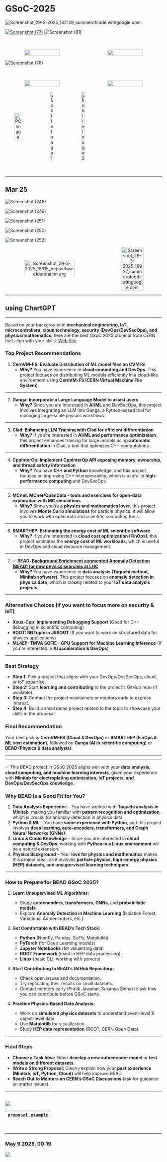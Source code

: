 # GSoC-2025

![Screenshot_29-3-2025_182129_summerofcode withgoogle com](https://github.com/user-attachments/assets/bbbe6ab8-f646-4bba-af43-b1068f56ca01)
</br>

[![Screenshot (77)](https://github.com/user-attachments/assets/bb21909f-c8f8-403b-a872-0c8311f2f1b1)](https://www.gsocorganizations.dev/)
![Screenshot (81)](https://github.com/user-attachments/assets/d9ad1864-9975-48db-a39e-1af0cc8e8a9b)

</br>
</br>

<div style='display:flex; align-items:center; gap: 30px;' align='center'>
<img width="48%" src="https://github.com/user-attachments/assets/d302f2d9-1bdd-419a-9cc6-433dfd5d0a6b">
<img width="48%" src="https://github.com/user-attachments/assets/623d6cfc-bf9f-40a4-adcb-047013cedbec">
</div>

![Screenshot (78)](https://github.com/user-attachments/assets/2153d089-3666-4c9e-9484-f55f651a0e31)

</br>
</br>

<div style='display:flex; align-items:center; gap: 30px;' align='center'>
<img width="48%" src="https://github.com/user-attachments/assets/f58144d2-4baa-4d4f-9659-4d9ea9513a40">
<img width="48%" src="https://github.com/user-attachments/assets/3446805f-c0de-4be1-921b-39f08caa4b9d">
</div>
</br>


<div style='display:flex; align-items:center; gap: 30px;' align='center'>
  <a href="https://hepsoftwarefoundation.org/activities/gsoc.html">
    <img width="55%" src="https://github.com/user-attachments/assets/7b4f1878-73fd-4ce4-9c4f-b0c1349f28a5" alt="PC Image">
  </a>
  <img width="14%" src="https://github.com/user-attachments/assets/3d939068-71b5-4935-91d2-b577bb887ccd" alt="Mobile Image 1">
  <img width="14%" src="https://github.com/user-attachments/assets/f0656d1b-0ab2-412b-95d1-535efc576b8b" alt="Mobile Image 2">
</div>

</br>
</br>

---

## Mar 25

![Screenshot (248)](https://github.com/user-attachments/assets/53a87a80-1141-44d2-8bbf-0d4737905fba)
</br>

![Screenshot (249)](https://github.com/user-attachments/assets/31786e47-5c79-4d4e-aa4d-3b5cdce1412f)
</br>

![Screenshot (251)](https://github.com/user-attachments/assets/d1bdfe97-d14e-46ab-b647-ea4fd7467170)
</br>

![Screenshot (250)](https://github.com/user-attachments/assets/1ffec415-6e90-408c-a4d0-78578a487b42)
</br>

![Screenshot (252)](https://github.com/user-attachments/assets/e5e2eba6-6986-403d-ac2a-80a662708138)
</br>

<div style='display:flex; align-items:center; gap: 30px;' align='center'>
<img width="57%" src="https://github.com/user-attachments/assets/bdc58af2-42f0-4a51-bea7-30800a9f182d" alt="Screenshot_29-3-2025_18915_hepsoftwarefoundation org">
<img width="38%" src="https://github.com/user-attachments/assets/30b48b3a-14ef-4b4e-9e40-cb1e0389624f" alt="Screenshot_29-3-2025_18927_summerofcode withgoogle com">
</div>

---

## using ChartGPT

---

Based on your background in **mechanical engineering, IoT, microcontrollers, cloud technology, security (DevOps/DevSecOps), and physics/mathematics**, here are the best GSoC 2025 projects from CERN that align with your skills: [Web Site](https://hepsoftwarefoundation.org/gsoc/2025/summary.html)

### **Top Project Recommendations**  
1. **CernVM-FS: Evaluate Distribution of ML model files on CVMFS**  
   - **Why?** You have experience in **cloud computing and DevOps**. This project focuses on distributing ML models efficiently in a cloud-like environment using **CernVM-FS (CERN Virtual Machine File System)**.  
---
2. **Ganga: Incorporate a Large Language Model to assist users**  
   - **Why?** Since you are interested in **AI/ML** and DevSecOps, this project involves integrating an LLM into Ganga, a Python-based tool for managing large-scale physics workflows.  
---
3. **Clad: Enhancing LLM Training with Clad for efficient differentiation**  
   - **Why?** If you're interested in **AI/ML and performance optimization**, this project enhances training for large models using **automatic differentiation** in Clad, a tool that optimizes C++ computations.  
---
4. **CppInterOp: Implement CppInterOp API exposing memory, ownership, and thread safety information**  
   - **Why?** You have **C++ and Python** knowledge, and this project focuses on improving C++ interoperability, which is useful in **high-performance computing** and DevSecOps.  
---
5. **MCnet: MCnet/OpenData - tools and exercises for open-data exploration with MC simulations**  
   - **Why?** Since you're a **physics and mathematics lover**, this project involves **Monte Carlo simulations** for particle physics. It will allow you to work with open data and scientific computing tools.  
---
6. **SMARTHEP: Estimating the energy cost of ML scientific software**  
   - **Why?** If you're interested in **cloud cost optimization (FinOps)**, this project estimates the **energy cost of ML workloads**, which is useful in DevOps and cloud resource management.  
---
7. ✅ **BEAD: [Background Enrichment augmented Anomaly Detection (BEAD) for new physics searches at LHC](https://hepsoftwarefoundation.org/gsoc/2025/proposal_SMARTHEP_BEAD.html)**  
   - **Why?** You have experience in **data analysis (Taguchi method, Minitab software)**. This project focuses on **anomaly detection in physics data**, which is closely related to your **IoT data analysis projects**.  
---
### **Alternative Choices (If you want to focus more on security & IoT)**  
- **Xeus-Cpp: Implementing Debugging Support** (Good for C++ debugging in scientific computing)  
- **ROOT: RNTuple in JSROOT** (If you want to work on structured data for physics applications)  
- **ML4EP: TMVA SOFIE - GPU Support for Machine Learning Inference** (If you're interested in **AI acceleration & DevOps**)  
---
### **Best Strategy**  
- **Step 1:** Pick a project that aligns with your DevOps/DevSecOps, cloud, or IoT expertise.  
- **Step 2:** Start **learning and contributing** to the project's GitHub repo (if available).  
- **Step 3:** Contact the project maintainers or mentors early to express interest.  
- **Step 4:** Build a small demo project related to the topic to showcase your skills in the proposal.  

### **Final Recommendation**  
Your best pick is **CernVM-FS (Cloud & DevOps)** or **SMARTHEP (FinOps & ML cost estimation)**, followed by **Ganga (AI in scientific computing)** or **BEAD (Physics & data analysis)**. 

---
---

✅ This BEAD project in GSoC 2025 aligns well with your **data analysis, cloud computing, and machine learning interests**, given your experience with **Minitab for electroplating optimization, IoT projects, and DevOps/DevSecOps knowledge**.  

### **Why BEAD is a Good Fit for You?**  
1. **Data Analysis Experience** – You have worked with **Taguchi analysis in Minitab**, making you familiar with **pattern recognition and optimization**, which is crucial for anomaly detection in physics data.  
2. **Python & ML** – You have **some experience with Python**, and this project involves **deep learning, auto-encoders, transformers, and Graph Neural Networks (GNNs)**.  
3. **Linux & Cloud Knowledge** – Since you are interested in **cloud computing & DevOps**, working with **Python in a Linux environment** will be a natural extension.  
4. **Physics Background** – Your **love for physics and mathematics** makes this project ideal, as it involves **particle physics, high-energy physics (HEP) datasets, and unsupervised learning techniques**.  

---

### **How to Prepare for BEAD GSoC 2025?**  
1. **Learn Unsupervised ML Algorithms:**  
   - Study **autoencoders**, **transformers**, **GNNs**, and **probabilistic models**.  
   - Explore **Anomaly Detection in Machine Learning** (Isolation Forest, Variational Autoencoders, etc.).  

2. **Get Comfortable with BEAD’s Tech Stack:**  
   - **Python** (NumPy, Pandas, SciPy, Matplotlib)  
   - **PyTorch** (for Deep Learning models)  
   - **Jupyter Notebooks** (for visualizing data)  
   - **ROOT Framework** (used in HEP data processing)  
   - **Linux** (basic CLI, working with servers)  

3. **Start Contributing to BEAD’s GitHub Repository:**  
   - Check open issues and documentation.  
   - Try replicating their results on small datasets.  
   - Contact mentors early (Pratik Jawahar, Sukanya Sinha) to ask how you can contribute before GSoC starts.  

4. **Practice Physics-Based Data Analysis:**  
   - Work on **simulated physics datasets** to understand event-level & object-level data.  
   - Use **Matplotlib** for visualization.  
   - Study **HEP data representation** (ROOT, CERN Open Data).  

---

### **Final Steps**  
- **Choose a Task Idea:** Either **develop a new autoencoder model** or **test models on different datasets**.  
- **Write a Strong Proposal:** Clearly explain how your **past experience (Minitab, IoT, Python, Cloud)** will help improve BEAD.  
- **Reach Out to Mentors on CERN’s GSoC Discussions** (ask for guidance on starter issues).

---

</br>
<img src="Screenshot (12).png">

| [`proposal example`](https://github.com/heilcheng/2025-GSoC-Proposal-Selected) |
| --- |

</br>

---

### May 9 2025, 00:19

<img src="2025.jpg">

